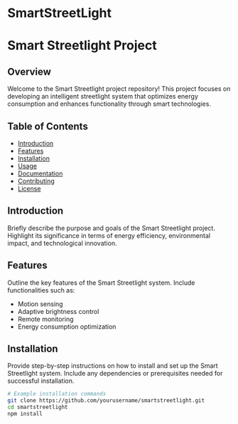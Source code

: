 # SmartStreetLight
# Smart Streetlight Project

## Overview

Welcome to the Smart Streetlight project repository! This project focuses on developing an intelligent streetlight system that optimizes energy consumption and enhances functionality through smart technologies.

## Table of Contents

- [Introduction](#introduction)
- [Features](#features)
- [Installation](#installation)
- [Usage](#usage)
- [Documentation](#documentation)
- [Contributing](#contributing)
- [License](#license)

## Introduction

Briefly describe the purpose and goals of the Smart Streetlight project. Highlight its significance in terms of energy efficiency, environmental impact, and technological innovation.

## Features

Outline the key features of the Smart Streetlight system. Include functionalities such as:

- Motion sensing
- Adaptive brightness control
- Remote monitoring
- Energy consumption optimization

## Installation

Provide step-by-step instructions on how to install and set up the Smart Streetlight system. Include any dependencies or prerequisites needed for successful installation.

```bash
# Example installation commands
git clone https://github.com/yourusername/smartstreetlight.git
cd smartstreetlight
npm install
